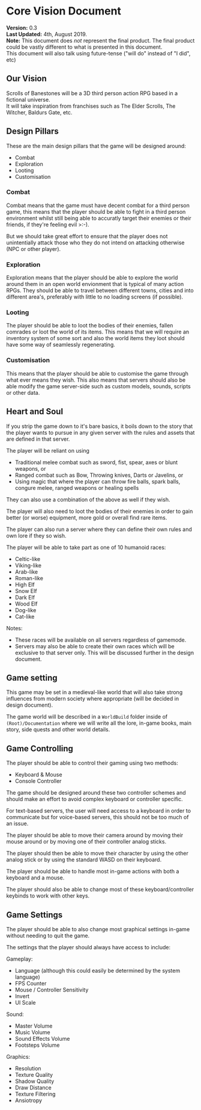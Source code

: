 # Core Vision Document
**Version:** 0.3  
**Last Updated:** 4th, August 2019.  
**Note:** This document does *not* represent the final product. The final product could be vastly different to what is presented in this document.  
This document will also talk using future-tense ("will do" instead of "I did", etc)

## Our Vision
Scrolls of Banestones will be a 3D third person action RPG based in a fictional universe.  
It will take inspiration from franchises such as The Elder Scrolls, The Witcher, Baldurs Gate, etc.

## Design Pillars
These are the main design pillars that the game will be designed around:
* Combat
* Exploration
* Looting
* Customisation

### Combat
Combat means that the game must have decent combat for a third person game, this means that the player should be able to fight in a third person environment whilst still being able to accuratly target their enemies or their friends, if they're feeling evil >:-).

But we should take great effort to ensure that the player does not unintentially attack those who they do not intend on attacking otherwise (NPC or other player).

### Exploration
Exploration means that the player should be able to explore the world around them in an open world envionment that is typical of many action RPGs. They should be able to travel between different towns, cities and into different area's, preferably with little to no loading screens (if possible).

### Looting
The player should be able to loot the bodies of their enemies, fallen comrades or loot the world of its items. This means that we will require an inventory system of some sort and also the world items they loot should have some way of seamlessly regenerating.

### Customisation
This means that the player should be able to customise the game through what ever means they wish. This also means that servers should also be able modify the game server-side such as custom models, sounds, scripts or other data.

## Heart and Soul
If you strip the game down to it's bare basics, it boils down to the story that the player wants to pursue in any given server with the rules and assets that are defined in that server.

The player will be reliant on using
* Traditional melee combat such as sword, fist, spear, axes or blunt weapons, or
* Ranged combat such as Bow, Throwing knives, Darts or Javelins, or
* Using magic that where the player can throw fire balls, spark balls, congure melee, ranged weapons or healing spells

They can also use a combination of the above as well if they wish.

The player will also need to loot the bodies of their enemies in order to gain better (or worse) equipment, more gold or overall find rare items.

The player can also run a server where they can define their own rules and own lore if they so wish.

The player will be able to take part as one of 10 humanoid races:
* Celtic-like
* Viking-like
* Arab-like
* Roman-like
* High Elf
* Snow Elf
* Dark Elf
* Wood Elf
* Dog-like
* Cat-like

Notes:
* These races will be available on all servers regardless of gamemode.  
* Servers may also be able to create their own races which will be exclusive to that server only. This will be discussed further in the design document.

## Game setting
This game may be set in a medieval-like world that will also take strong influences from modern society where appropriate (will be decided in design document).

The game world will be described in a `WorldBuild` folder inside of `(Root)/Documentation` where we will write all the lore, in-game books, main story, side quests and other world details.

## Game Controlling
The player should be able to control their gaming using two methods:
* Keyboard & Mouse
* Console Controller

The game should be designed around these two controller schemes and should make an effort to avoid complex keyboard or controller specific.

For text-based servers, the user will need access to a keyboard in order to communicate but for voice-based servers, this should not be too much of an issue.

The player should be able to move their camera around by moving their mouse around or by moving one of their controller analog sticks.

The player should then be able to move their character by using the other analog stick or by using the standard WASD on their keyboard.

The player should be able to handle most in-game actions with both a keyboard and a mouse.

The player should also be able to change most of these keyboard/controller keybinds to work with other keys.

## Game Settings
The player should be able to also change most graphical settings in-game without needing to quit the game.

The settings that the player should always have access to include:

Gameplay:
* Language (although this could easily be determined by the system language)
* FPS Counter
* Mouse / Controller Sensitivity
* Invert 
* UI Scale

Sound:
* Master Volume
* Music Volume
* Sound Effects Volume
* Footsteps Volume

Graphics:
* Resolution
* Texture Quality
* Shadow Quality
* Draw Distance
* Texture Filtering
* Ansiotropy

